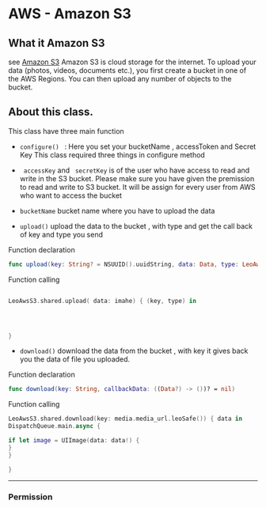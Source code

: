 #  AWS - Amazon S3

## What it Amazon S3
see [Amazon S3](https://aws.amazon.com/s3/)
Amazon S3 is cloud storage for the internet. To upload your data (photos, videos, documents etc.), you first create a bucket in one of the AWS Regions. You can then upload any number of objects to the bucket.


##  About this class.

This class have  three main function 

-  `configure() ` : Here  you set your bucketName , accessToken and Secret Key 
This class required three things  in configure method 
- ` accessKey` and  ` secretKey`  is  of the user who have access to read and write in the S3 bucket. 
Please make sure you have given the premission to read  and write to S3 bucket. It will be assign for every user from AWS who want to access the bucket

- `bucketName`  bucket name where you have to upload the data 


-  ` upload() `    upload  the data to the bucket  , with type  and get  the call back of key and type you send  

Function declaration 
```swift
func upload(key: String? = NSUUID().uuidString, data: Data, type: LeoAwsS3.TypeFile? = .image, callbackKey: ((String, LeoAwsS3.TypeFile) -> ())? = nil)

```

Function  calling 
```swift

LeoAwsS3.shared.upload( data: imahe) { (key, type) in




}
```
-  ` download() `    download  the data from the bucket  , with key  it gives back you the data of file you uploaded. 

Function declaration 
```swift
func download(key: String, callbackData: ((Data?) -> ())? = nil)

```
Function  calling 
```swift
LeoAwsS3.shared.download(key: media.media_url.leoSafe()) { data in
DispatchQueue.main.async {

if let image = UIImage(data: data!) {
}
}

}
```
___


### Permission 
```

```
